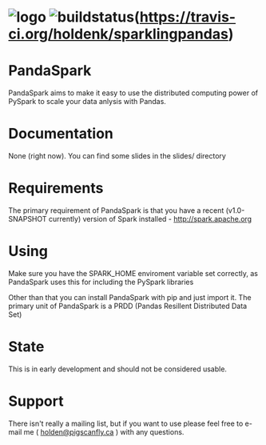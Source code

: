 ![logo](https://github.com/holdenk/pandaspark/raw/master/img/logo.jpg)
![buildstatus](https://travis-ci.org/holdenk/sparklingpandas.svg?branch=master)(https://travis-ci.org/holdenk/sparklingpandas)
===========
PandaSpark
===========

PandaSpark aims to make it easy to use the distributed computing power of PySpark to scale your data anlysis with Pandas.

Documentation
=========

None (right now). You can find some slides in the slides/ directory

Requirements
=========

The primary requirement of PandaSpark is that you have a recent (v1.0-SNAPSHOT currently) version of Spark installed - <http://spark.apache.org>

Using
=========

Make sure you have the SPARK_HOME enviroment variable set correctly, as PandaSpark uses this for including the PySpark libraries

Other than that you can install PandaSpark with pip and just import it. The primary unit of PandaSpark is a PRDD (Pandas Resillent Distributed Data Set)

State
=========

This is in early development and should not be considered usable.

Support
=========

There isn't really a mailing list, but if you want to use please feel free to e-mail me ( holden@pigscanfly.ca ) with any questions.

